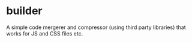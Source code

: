 builder
=======

A simple code mergerer and compressor (using third party libraries) that works for JS and CSS files etc.
